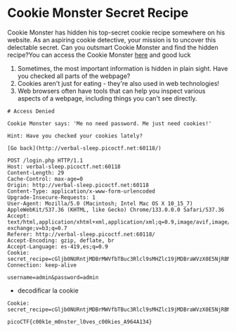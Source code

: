 
#  Cookie Monster Secret Recipe


Cookie Monster has hidden his top-secret cookie recipe somewhere on his website. As an aspiring cookie detective, your mission is to uncover this delectable secret. Can you outsmart Cookie Monster and find the hidden recipe?You can access the Cookie Monster [here](http://verbal-sleep.picoctf.net:60118/) and good luck

1. Sometimes, the most important information is hidden in plain sight. Have you checked all parts of the webpage?
2. Cookies aren't just for eating - they're also used in web technologies!
3. Web browsers often have tools that can help you inspect various aspects of a webpage, including things you can't see directly.


```
# Access Denied

Cookie Monster says: 'Me no need password. Me just need cookies!'

Hint: Have you checked your cookies lately?

[Go back](http://verbal-sleep.picoctf.net:60118/)
```

```
POST /login.php HTTP/1.1
Host: verbal-sleep.picoctf.net:60118
Content-Length: 29
Cache-Control: max-age=0
Origin: http://verbal-sleep.picoctf.net:60118
Content-Type: application/x-www-form-urlencoded
Upgrade-Insecure-Requests: 1
User-Agent: Mozilla/5.0 (Macintosh; Intel Mac OS X 10_15_7) AppleWebKit/537.36 (KHTML, like Gecko) Chrome/133.0.0.0 Safari/537.36
Accept: text/html,application/xhtml+xml,application/xml;q=0.9,image/avif,image/webp,image/apng,*/*;q=0.8,application/signed-exchange;v=b3;q=0.7
Referer: http://verbal-sleep.picoctf.net:60118/
Accept-Encoding: gzip, deflate, br
Accept-Language: es-419,es;q=0.9
Cookie: secret_recipe=cGljb0NURntjMDBrMWVfbTBuc3Rlcl9sMHZlc19jMDBraWVzX0E5NjRBMTM0fQ%3D%3D
Connection: keep-alive

username=admin&password=admin
```

- decodificar la cookie
```
Cookie: secret_recipe=cGljb0NURntjMDBrMWVfbTBuc3Rlcl9sMHZlc19jMDBraWVzX0E5NjRBMTM0fQ%3D%3D

picoCTF{c00k1e_m0nster_l0ves_c00kies_A964A134}
```